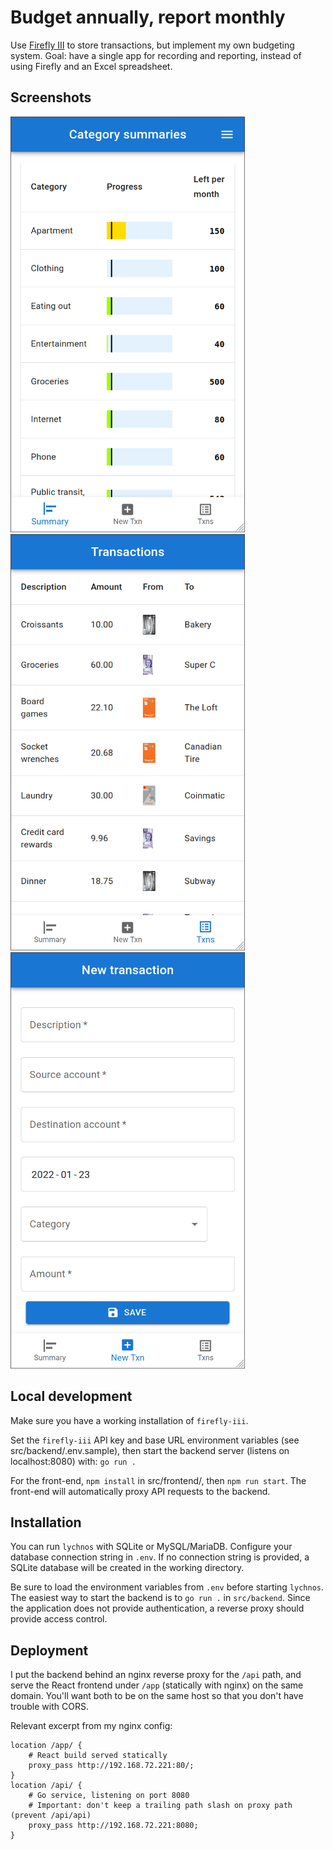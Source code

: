 # Budget annually, report monthly

Use [Firefly III](https://github.com/firefly-iii/firefly-iii) to store transactions, but implement my own budgeting system. Goal: have a single app for recording and reporting, instead of using Firefly and an Excel spreadsheet.

## Screenshots

<img alt="Category summary" src="docs/category-summary.png" width="375"/> <img alt="Transactions list" src="docs/transactions-list.png" width="375" /> <img alt="New transaction" src="docs/new-transaction.png" width="375" />

## Local development

Make sure you have a working installation of `firefly-iii`.

Set the `firefly-iii` API key and base URL environment variables (see src/backend/.env.sample), then start the backend server (listens on localhost:8080) with: `go run .`

For the front-end, `npm install` in src/frontend/, then `npm run start`. The front-end will automatically proxy API requests to the backend.

## Installation

You can run `lychnos` with SQLite or MySQL/MariaDB. Configure your database connection string in `.env`. If no connection string is provided, a SQLite database will be created in the working directory.

Be sure to load the environment variables from `.env` before starting `lychnos`. The easiest way to start the backend is to `go run .` in `src/backend`. Since the application does not provide authentication, a reverse proxy should provide access control.

## Deployment

I put the backend behind an nginx reverse proxy for the `/api` path, and serve the React frontend under `/app` (statically with nginx) on the same domain. You'll want both to be on the same host so that you don't have trouble with CORS.

Relevant excerpt from my nginx config:

```
location /app/ {
	# React build served statically
	proxy_pass http://192.168.72.221:80/;
}
location /api/ {
	# Go service, listening on port 8080
	# Important: don't keep a trailing path slash on proxy path (prevent /api/api)
	proxy_pass http://192.168.72.221:8080;
}
```
